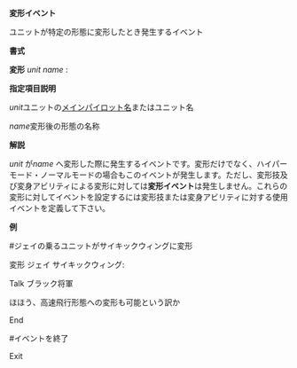 **変形イベント**

ユニットが特定の形態に変形したとき発生するイベント

**書式**

**変形** *unit name* :

**指定項目説明**

*unit*ユニットの[メインパイロット名](メインパイロット名.md)またはユニット名

*name*変形後の形態の名称

**解説**

*unit* が*name* へ変形した際に発生するイベントです。変形だけでなく、ハイパーモード・ノーマルモードの場合もこのイベントが発生します。ただし、変形技及び変身アビリティによる変形に対しては**変形イベント**は発生しません。これらの変形に対してイベントを設定するには変形技または変身アビリティに対する使用イベントを定義して下さい。

**例**

#ジェイの乗るユニットがサイキックウィングに変形

変形 ジェイ サイキックウィング:

Talk ブラック将軍

ほほう、高速飛行形態への変形も可能という訳か

End

#イベントを終了

Exit
